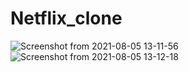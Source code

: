 # Netflix_clone

![Screenshot from 2021-08-05 13-11-56](https://user-images.githubusercontent.com/71354731/128388968-21b80f54-c51d-4622-8027-6271d8823f13.png)
![Screenshot from 2021-08-05 13-12-18](https://user-images.githubusercontent.com/71354731/128388972-72284b8c-737b-4af1-bfda-143c186c8309.png)
